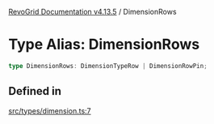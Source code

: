 [RevoGrid Documentation v4.13.5](README.md) / DimensionRows

# Type Alias: DimensionRows

```ts
type DimensionRows: DimensionTypeRow | DimensionRowPin;
```

## Defined in

[src/types/dimension.ts:7](https://github.com/revolist/revogrid/blob/f32590b4b251a55e7610f26e48cd67947bdd6441/src/types/dimension.ts#L7)
